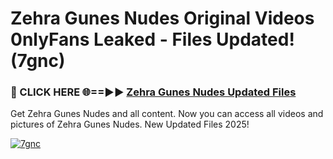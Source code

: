 # Zehra Gunes Nudes Original Videos 0nlyFans Leaked - Files Updated! (7gnc)

<h3>🔴 CLICK HERE 🌐==►► <a href="https://tinyurl.com/4mcuefdz" rel="nofollow">Zehra Gunes Nudes Updated Files</a></h3>

Get Zehra Gunes Nudes and all content. Now you can access all videos and pictures of Zehra Gunes Nudes. New Updated Files 2025!

[![7gnc](https://i.imgur.com/StAQSOY.gif)](https://tinyurl.com/4mcuefdz)
